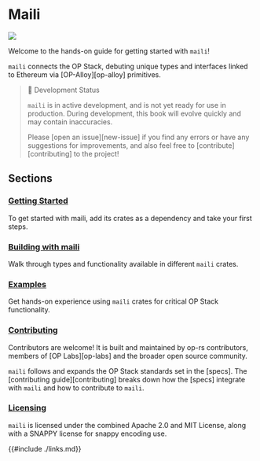 # Maili

<a href="https://github.com/op-rs/maili"><img src="https://img.shields.io/github/stars/op-rs/maili"></a>

Welcome to the hands-on guide for getting started with `maili`!

`maili` connects the OP Stack, debuting unique types and interfaces linked to
Ethereum via [OP-Alloy][op-alloy] primitives.

> 📖 Development Status
>
> `maili` is in active development, and is not yet ready for use in production.
> During development, this book will evolve quickly and may contain inaccuracies.
>
> Please [open an issue][new-issue] if you find any errors or have any suggestions for
> improvements, and also feel free to [contribute][contributing] to the project!

## Sections

### [Getting Started](./starting/installation.md)

To get started with maili, add its crates as a dependency and take your first steps.

### [Building with maili](./building/README.md)

Walk through types and functionality available in different `maili` crates.

### [Examples](./examples/README.md)

Get hands-on experience using `maili` crates for critical OP Stack functionality.

### [Contributing](./CONTRIBUTING.md)

Contributors are welcome! It is built and maintained by op-rs contributors,
members of [OP Labs][op-labs] and the broader open source community.

`maili` follows and expands the OP Stack standards set in the [specs].
The [contributing guide][contributing] breaks down how the [specs]
integrate with `maili` and how to contribute to `maili`.

### [Licensing](./LICENSE.md)

`maili` is licensed under the combined Apache 2.0 and MIT License, along
with a SNAPPY license for snappy encoding use.


{{#include ./links.md}}
